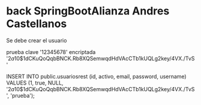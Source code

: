 # back SpringBootAlianza Andres Castellanos


Se debe crear el usuario 

prueba
clave '12345678'
encriptada  '$2a$10$1dCKuQoQqbBNCK.Rb8XQSemwqdHdVAcCTb1kUQLg2key/4VX./TvS'


INSERT INTO public.usuariosrest (id, activo, email, password, username) VALUES (1, true, NULL, '$2a$10$1dCKuQoQqbBNCK.Rb8XQSemwqdHdVAcCTb1kUQLg2key/4VX./TvS', 'prueba');


